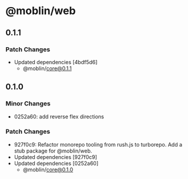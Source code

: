 # @moblin/web

## 0.1.1

### Patch Changes

- Updated dependencies [4bdf5d6]
  - @moblin/core@0.1.1

## 0.1.0

### Minor Changes

- 0252a60: add reverse flex directions

### Patch Changes

- 927f0c9: Refactor monorepo tooling from rush.js to turborepo. Add a stub package for @moblin/web.
- Updated dependencies [927f0c9]
- Updated dependencies [0252a60]
  - @moblin/core@0.1.0
